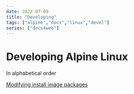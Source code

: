 ```yaml
---
date: 2022-07-09
title: "Developing"
tags: ["alpine","docs","linux","devel"]
series: ["docs4web"]
---
```


# Developing Alpine Linux

In alphabetical order

[Modifying install image packages](modifying-install-image-packages.md)
